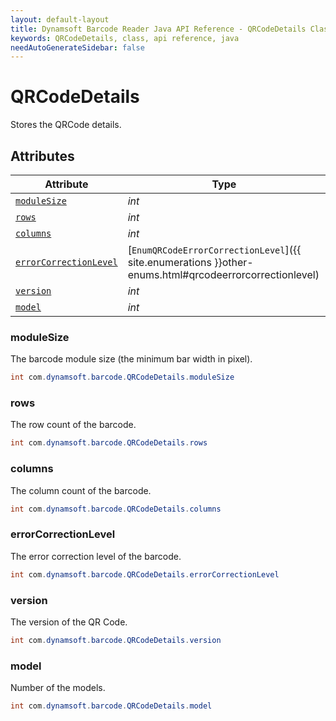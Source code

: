 ```yaml
---
layout: default-layout
title: Dynamsoft Barcode Reader Java API Reference - QRCodeDetails Class
keywords: QRCodeDetails, class, api reference, java
needAutoGenerateSidebar: false
---
```



# QRCodeDetails
Stores the QRCode details.  
  

## Attributes
  
| Attribute | Type |
|---------- | ---- |
| [`moduleSize`](#modulesize) | *int* |
| [`rows`](#rows) | *int* |
| [`columns`](#columns) | *int* |
| [`errorCorrectionLevel`](#errorcorrectionlevel) | [`EnumQRCodeErrorCorrectionLevel`]({{ site.enumerations }}other-enums.html#qrcodeerrorcorrectionlevel) |
| [`version`](#version) | *int* |
| [`model`](#model) | *int* |


### moduleSize
The barcode module size (the minimum bar width in pixel).  
```java
int com.dynamsoft.barcode.QRCodeDetails.moduleSize
```

### rows
The row count of the barcode.  
```java
int com.dynamsoft.barcode.QRCodeDetails.rows
```

### columns
The column count of the barcode. 
```java
int com.dynamsoft.barcode.QRCodeDetails.columns
```

### errorCorrectionLevel
The error correction level of the barcode.  
```java
int com.dynamsoft.barcode.QRCodeDetails.errorCorrectionLevel
```

### version
The version of the QR Code.
```java
int com.dynamsoft.barcode.QRCodeDetails.version
```

### model
Number of the models.
```java
int com.dynamsoft.barcode.QRCodeDetails.model
```

